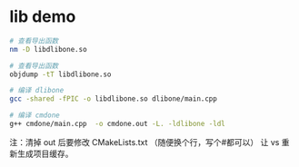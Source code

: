 # lib demo

```bash
# 查看导出函数
nm -D libdlibone.so

# 查看导出函数
objdump -tT libdlibone.so
```

```bash
# 编译 dlibone
gcc -shared -fPIC -o libdlibone.so dlibone/main.cpp

# 编译 cmdone
g++ cmdone/main.cpp  -o cmdone.out -L. -ldlibone -ldl
```

注：清掉 out 后要修改 CMakeLists.txt （随便换个行，写个#都可以） 让 vs 重新生成项目缓存。
